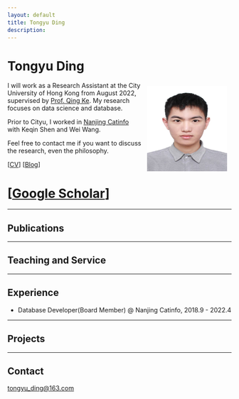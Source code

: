 ```yaml
---
layout: default
title: Tongyu Ding
description: 
---
```


# Tongyu Ding
<img src="/static/dty.jpg" alt="TY" style="width: 180px; height: 192px; float: right; margin: 10px"/>
<!-- ![Jialin](/static/jialin.jpg) -->

I will work as a Research Assistant at the City University of Hong Kong from August 2022, supervised by [Prof. Qing Ke](https://qke.github.io/). My research focuses on data science and database.

Prior to Cityu, I worked in [Nanjing Catinfo](https://www.catinfo.cn/) with Keqin Shen and Wei Wang.

Feel free to contact me if you want to discuss the research, even the philosophy.


[[CV](/ding_cv.pdf)] [[Blog](https://www.zhihu.com/people/shui-jing-dong)]
# [[Google Scholar](https://scholar.google.com/citations?user=uUiXiMIAAAAJ)]

---

## Publications

---

## Teaching and Service


---

## Experience

- Database Developer(Board Member) @ Nanjing Catinfo, 2018.9 - 2022.4

---

## Projects


---

## Contact

tongyu_ding@163.com

